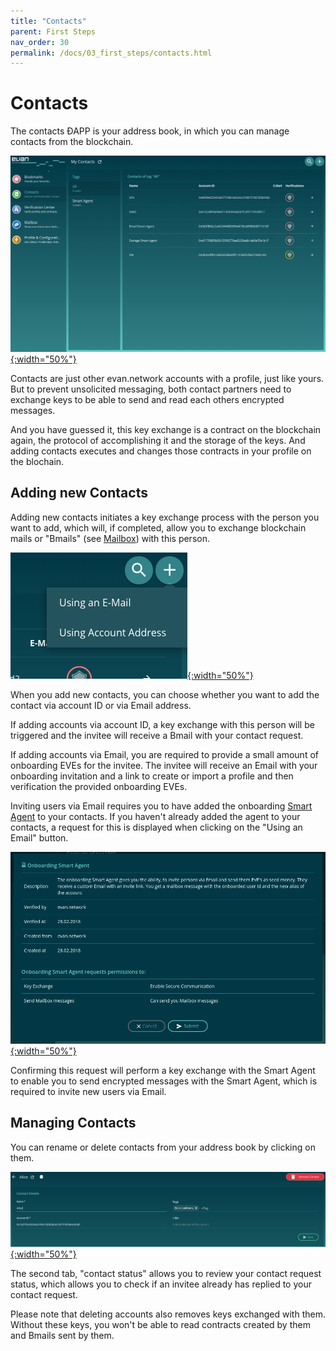 ```yaml
---
title: "Contacts"
parent: First Steps
nav_order: 30
permalink: /docs/03_first_steps/contacts.html
---
```


# Contacts
The contacts ÐAPP is your address book, in which you can manage contacts from the blockchain.

[![contacts overview](./img/contacts_overview.png){:width="50%"}](./img/contacts_overview.png)

Contacts are just other evan.network accounts with a profile, just like yours. But to prevent unsolicited messaging, both contact partners need to exchange keys to be able to send and read each others encrypted messages.

And you have guessed it, this key exchange is a contract on the blockchain again, the protocol of accomplishing it and the storage of the keys. And adding contacts executes and changes those contracts in your profile on the blochain.


## Adding new Contacts
Adding new contacts initiates a key exchange process with the person you want to add, which will, if completed, allow you to exchange blockchain mails or "Bmails" (see [Mailbox](/docs/03_first_steps/onchain.html)) with this person.

[![contact add type select](./img/contacts_add_type_select.png){:width="50%"}](./img/contacts_add_type_select.png)

When you add new contacts, you can choose whether you want to add the contact via account ID or via Email address.

If adding accounts via account ID, a key exchange with this person will be triggered and the invitee will receive a Bmail with your contact request.

If adding accounts via Email, you are required to provide a small amount of onboarding EVEs for the invitee. The invitee will receive an Email with your onboarding invitation and a link to create or import a profile and then verification the provided onboarding EVEs.

Inviting users via Email requires you to have added the onboarding [Smart Agent](/docs/02_how_it_works/smart-agents.html) to your contacts. If you haven't already added the agent to your contacts, a request for this is displayed when clicking on the "Using an Email" button.

[![add smart agent to contacts](./img/contacts_add_smart_agent.png){:width="50%"}](./img/contacts_add_smart_agent.png)

Confirming this request will perform a key exchange with the Smart Agent to enable you to send encrypted messages with the Smart Agent, which is required to invite new users via Email.


## Managing Contacts
You can rename or delete contacts from your address book by clicking on them.

[![contact details](./img/contacts_detail.png){:width="50%"}](./img/contacts_detail.png)

The second tab, "contact status" allows you to review your contact request status, which allows you to check if an invitee already has replied to your contact request.

Please note that deleting accounts also removes keys exchanged with them. Without these keys, you won't be able to read contracts created by them and Bmails sent by them.
